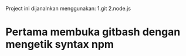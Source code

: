 Project ini dijanalnkan menggunakan:
1.git
2.node.js

# Pertama membuka gitbash dengan mengetik syntax npm
